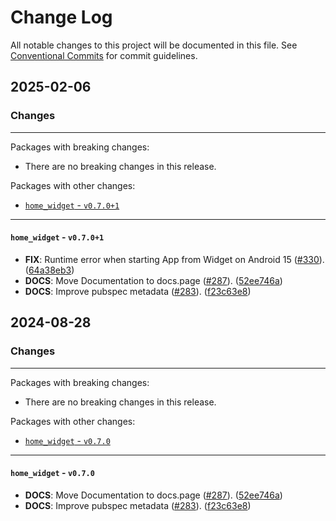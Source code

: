 # Change Log

All notable changes to this project will be documented in this file.
See [Conventional Commits](https://conventionalcommits.org) for commit guidelines.

## 2025-02-06

### Changes

---

Packages with breaking changes:

 - There are no breaking changes in this release.

Packages with other changes:

 - [`home_widget` - `v0.7.0+1`](#home_widget---v0701)

---

#### `home_widget` - `v0.7.0+1`

 - **FIX**: Runtime error when starting App from Widget on Android 15 ([#330](https://github.com/abausg/home_widget/issues/330)). ([64a38eb3](https://github.com/abausg/home_widget/commit/64a38eb39fb6ef20342ac2a5eaf5c9bedf2e6c75))
 - **DOCS**: Move Documentation to docs.page ([#287](https://github.com/abausg/home_widget/issues/287)). ([52ee746a](https://github.com/abausg/home_widget/commit/52ee746ad1d1dd9ef2aa9f1c61e482825f73d9d9))
 - **DOCS**: Improve pubspec metadata ([#283](https://github.com/abausg/home_widget/issues/283)). ([f23c63e8](https://github.com/abausg/home_widget/commit/f23c63e8d393708aaf197ccb54b391d81a765a19))


## 2024-08-28

### Changes

---

Packages with breaking changes:

 - There are no breaking changes in this release.

Packages with other changes:

 - [`home_widget` - `v0.7.0`](#home_widget---v070)

---

#### `home_widget` - `v0.7.0`

 - **DOCS**: Move Documentation to docs.page ([#287](https://github.com/abausg/home_widget/issues/287)). ([52ee746a](https://github.com/abausg/home_widget/commit/52ee746ad1d1dd9ef2aa9f1c61e482825f73d9d9))
 - **DOCS**: Improve pubspec metadata ([#283](https://github.com/abausg/home_widget/issues/283)). ([f23c63e8](https://github.com/abausg/home_widget/commit/f23c63e8d393708aaf197ccb54b391d81a765a19))


